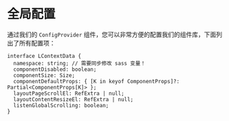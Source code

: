 # 全局配置

通过我们的 `ConfigProvider` 组件，您可以非常方便的配置我们的组件库，下面列出了所有配置项：

```tsx
interface LContextData {
  namespace: string; // 需要同步修改 sass 变量！
  componentDisabled: boolean;
  componentSize: Size;
  componentDefaultProps: { [K in keyof ComponentProps]?: Partial<ComponentProps[K]> };
  layoutPageScrollEl: RefExtra | null;
  layoutContentResizeEl: RefExtra | null;
  listenGlobalScrolling: boolean;
}
```
